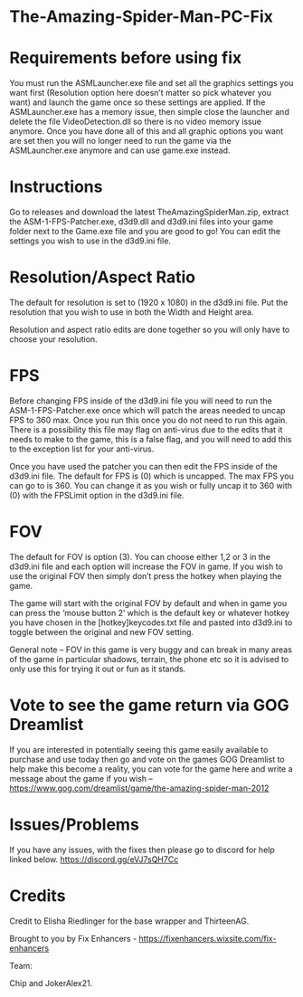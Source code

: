 # The-Amazing-Spider-Man-PC-Fix

# Requirements before using fix

You must run the ASMLauncher.exe file and set all the graphics settings you want first (Resolution option here doesn’t matter so pick whatever you want) and launch the game once so these settings are applied. If the ASMLauncher.exe has a memory issue, then simple close the launcher and delete the file VideoDetection.dll so there is no video memory issue anymore. Once you have done all of this and all graphic options you want are set then you will no longer need to run the game via the ASMLauncher.exe anymore and can use game.exe instead.

# Instructions

Go to releases and download the latest TheAmazingSpiderMan.zip, extract the ASM-1-FPS-Patcher.exe, d3d9.dll and d3d9.ini files into your game folder next to the Game.exe file and you are good to go! You can edit the settings you wish to use in the d3d9.ini file.

# Resolution/Aspect Ratio

The default for resolution is set to (1920 x 1080) in the d3d9.ini file. Put the resolution that you wish to use in both the Width and Height area.

Resolution and aspect ratio edits are done together so you will only have to choose your resolution.

# FPS

Before changing FPS inside of the d3d9.ini file you will need to run the ASM-1-FPS-Patcher.exe once which will patch the areas needed to uncap FPS to 360 max. Once you run this once you do not need to run this again. There is a possibility this file may flag on anti-virus due to the edits that it needs to make to the game, this is a false flag, and you will need to add this to the exception list for your anti-virus.

Once you have used the patcher you can then edit the FPS inside of the d3d9.ini file. The default for FPS is (0) which is uncapped. The max FPS you can go to is 360. You can change it as you wish or fully uncap it to 360 with (0) with the FPSLimit option in the d3d9.ini file.

# FOV

The default for FOV is option (3). You can choose either 1,2 or 3 in the d3d9.ini file and each option will increase the FOV in game. If you wish to use the original FOV then simply don’t press the hotkey when playing the game.

The game will start with the original FOV by default and when in game you can press the ‘mouse button 2’ which is the default key or whatever hotkey you have chosen in the [hotkey]keycodes.txt file and pasted into d3d9.ini to toggle between the original and new FOV setting.

General note – FOV in this game is very buggy and can break in many areas of the game in particular shadows, terrain, the phone etc so it is advised to only use this for trying it out or fun as it stands.

# Vote to see the game return via GOG Dreamlist

If you are interested in potentially seeing this game easily available to purchase and use today then go and vote on the games GOG Dreamlist to help make this become a reality, you can vote for the game here and write a message about the game if you wish – https://www.gog.com/dreamlist/game/the-amazing-spider-man-2012 

# Issues/Problems

If you have any issues, with the fixes then please go to discord for help linked below. https://discord.gg/eVJ7sQH7Cc

# Credits

Credit to Elisha Riedlinger for the base wrapper and ThirteenAG.

Brought to you by Fix Enhancers - https://fixenhancers.wixsite.com/fix-enhancers

Team:

Chip and JokerAlex21.

